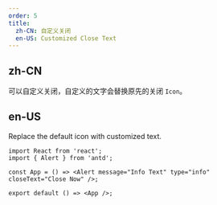 ```yaml
---
order: 5
title:
  zh-CN: 自定义关闭
  en-US: Customized Close Text
---
```


## zh-CN

可以自定义关闭，自定义的文字会替换原先的关闭 `Icon`。

## en-US

Replace the default icon with customized text.

```tsx
import React from 'react';
import { Alert } from 'antd';

const App = () => <Alert message="Info Text" type="info" closeText="Close Now" />;

export default () => <App />;
```
